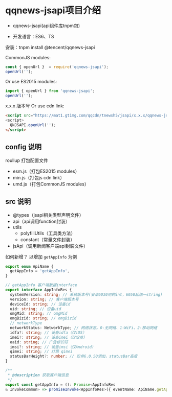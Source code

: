 # qqnews-jsapi项目介绍
 - qqnews-jsapi(api组件库tnpm包)

 - 开发语言：ES6、TS

安装：tnpm install @tencent/qqnews-jsapi

CommonJS modules:
``` js
const { openUrl }  = require('qqnews-jsapi');
openUrl('');
```

Or use ES2015 modules:
``` js
import { openUrl } from 'qqnews-jsapi';
openUrl('');
```
x.x.x 版本号
Or use cdn link:
``` html
<script src="https://mat1.gtimg.com/qqcdn/tnewsh5/jsapi/x.x.x/qqnews-jsapi.min.js"></scirpt>
<script>
  QNJSAPI.openUrl('');
</script>
```

## config 说明
roullup 打包配置文件
- esm.js（打包ES2015 modules）
- min.js（打包js cdn link）
- umd.js（打包CommonJS modules）

## src 说明
- @types（jsapi相关类型声明文件）
- api（api调用function封装）
- utils 
  - polyfillUtils（工具类方法）
  - constant（常量文件封装）
- jsApi（调用新闻客户端api封装文件）


如何新增？ 以增加 `getAppInfo` 为例
```typescript
export enum ApiName {
  getAppInfo = 'getAppInfo',
}

// getAppInfo 客户端数据interface
export interface AppInfoRes {
  systemVersion: string; // 系统版本号(安卓6030用的int，6050起统一string)
  version: string; // 客户端版本号
  deviceId: string; // 设备id
  uid: string; // 设备uid
  omgMid: string; // omgMid
  omgBizid: string; // omgBizid
  // networkType
  networkStatus: NetworkType; // 网络状态。0-无网络、1-WiFi、2-移动网络
  idfa?: string; // 设备idfa（仅iOS）
  imei?: string; // 设备imei（仅安卓）
  oaid: string; // 广告标识符
  imsi?: string; // 设备imsi（仅Android）
  qimei: string; // 灯塔 qimei
  statusBarHeight?: number; // 安卓6.0.50添加，statusBar高度
}

/**
 * @description 获取客户端信息
 */
export const getAppInfo = (): Promise<AppInfoRes
& InvokeCommon> => promiseInvoke<AppInfoRes>({ eventName: ApiName.getAppInfo });
```

